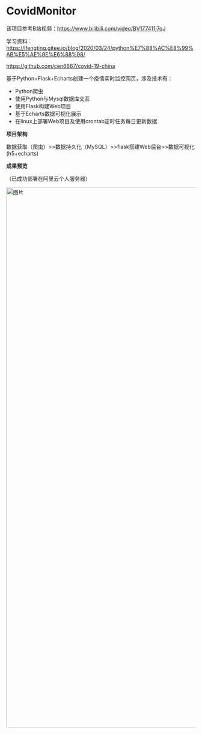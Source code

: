 # CovidMonitor
该项目参考B站视频：https://www.bilibili.com/video/BV177411j7qJ

学习资料：https://lfengting.gitee.io/blog/2020/03/24/python%E7%88%AC%E8%99%AB%E5%AE%9E%E6%88%98/

https://github.com/cen6667/covid-19-china

基于Python+Flask+Echarts创建一个疫情实时监控网页，涉及技术有：

- Python爬虫
- 使用Python与Mysql数据库交互
- 使用Flask构建Web项目
- 基于Echarts数据可视化展示
- 在linux上部署Web项目及使用crontab定时任务每日更新数据

**项目架构**

数据获取（爬虫）>>数据持久化（MySQL）>>flask搭建Web后台>>数据可视化(h5+echarts)

**成果预览**

（已成功部署在阿里云个人服务器）

<img width="1439" alt="图片" src="https://user-images.githubusercontent.com/58060808/127114387-8993cdd4-8cc3-4529-93cf-0424e6d67367.png">

